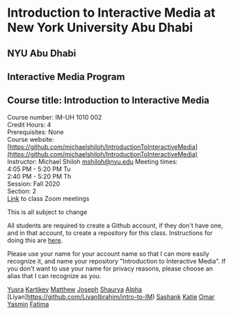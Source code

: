 # Introduction to Interactive Media at New York University Abu Dhabi  
## NYU Abu Dhabi
## Interactive Media Program
## Course title: Introduction to Interactive Media
Course number: IM-UH 1010 002    
Credit Hours: 4     
Prerequisites: None     
Course website: [https://github.com/michaelshiloh/IntroductionToInteractiveMedia](https://github.com/michaelshiloh/IntroductionToInteractiveMedia)    
Instructor: Michael Shiloh mshiloh@nyu.edu
Meeting times:    
4:05 PM - 5:20 PM Tu    
2:40 PM - 5:20 PM Th    
Session: Fall 2020    
Section: 2  
[Link](https://nyu.zoom.us/j/94816402645) to class Zoom meetings

This is all subject to change

All students are required to create a Github account, if they don't have one,
and in that account, to create a repository for this class. Instructions for
doing this are
[here](https://github.com/michaelshiloh/resourcesForClasses#github-resources).

Please use your name for your account name so that I can more easily recognize
it, and name your repository "Introduction to Interactive Media". If you don't
want to use your name for privacy reasons, please choose an alias that I can
recognize as you.

[Yusra](https://github.com/yusra-khan/intro-to-im)
[Kartikey](https://github.com/KartikeySinghal/IntroToIM)
[Matthew](https://github.com/mjvar/intro-to-interactive-media)
[Joseph](https://github.com/jhongover9000/intro2im)
[Shaurya](https://github.com/shaurya-io/introduction-to-interactive-media)
[Alpha](https://github.com/Alphaam/Intro-to-IM)
[Liyan]https://github.com/LiyanIbrahim/intro-to-IM)
[Sashank](https://github.com/sashanksilwal/introduction_to_interactive_media)
[Katie](https://github.com/katieferreol/introduction-to-interactive-media)
[Omar](https://github.com/soablackwhite/Intro-to-IM)
[Yasmin](https://github.com/yasmin-alshurafa/introduction-to-interactive-media)
[Fatima](https://github.com/FatimaAlmaazmi/introIM)
